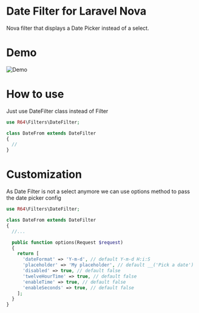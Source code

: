 # Date Filter for Laravel Nova

Nova filter that displays a Date Picker instead of a select.

# Demo

![Demo](http://g.recordit.co/7sG50yEf7O.gif)

# How to use

Just use DateFilter class instead of Filter

```php
use R64\Filters\DateFilter;

class DateFrom extends DateFilter
{
  //
}
```

# Customization

As Date Filter is not a select anymore we can use options method to pass the date picker config

```php
use R64\Filters\DateFilter;

class DateFrom extends DateFilter
{
  //...

  public function options(Request $request)
  {
    return [
      'dateFormat' => 'Y-m-d', // default Y-m-d H:i:S
      'placeholder' => 'My placeholder', // default __('Pick a date')
      'disabled' => true, // default false
      'twelveHourTime' => true, // default false
      'enableTime' => true, // default false
      'enableSeconds' => true, // default false
    ];
  }
}
```
